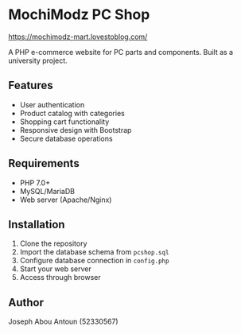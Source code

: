 # MochiModz PC Shop

https://mochimodz-mart.lovestoblog.com/

A PHP e-commerce website for PC parts and components. Built as a university project.

## Features

- User authentication
- Product catalog with categories
- Shopping cart functionality
- Responsive design with Bootstrap
- Secure database operations

## Requirements

- PHP 7.0+
- MySQL/MariaDB
- Web server (Apache/Nginx)

## Installation

1. Clone the repository
2. Import the database schema from `pcshop.sql`
3. Configure database connection in `config.php`
4. Start your web server
5. Access through browser

## Author

Joseph Abou Antoun (52330567)
